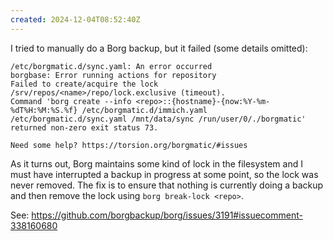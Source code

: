 ```yaml
---
created: 2024-12-04T08:52:40Z
---
```


I tried to manually do a Borg backup, but it failed (some details omitted):

```
/etc/borgmatic.d/sync.yaml: An error occurred
borgbase: Error running actions for repository
Failed to create/acquire the lock /srv/repos/<name>/repo/lock.exclusive (timeout).
Command 'borg create --info <repo>::{hostname}-{now:%Y-%m-%dT%H:%M:%S.%f} /etc/borgmatic.d/immich.yaml /etc/borgmatic.d/sync.yaml /mnt/data/sync /run/user/0/./borgmatic' returned non-zero exit status 73.

Need some help? https://torsion.org/borgmatic/#issues
```

As it turns out, Borg maintains some kind of lock in the filesystem and I must have interrupted a backup in progress at some point, so the lock was never removed. The fix is to ensure that nothing is currently doing a backup and then remove the lock using `borg break-lock <repo>`.

See: https://github.com/borgbackup/borg/issues/3191#issuecomment-338160680
